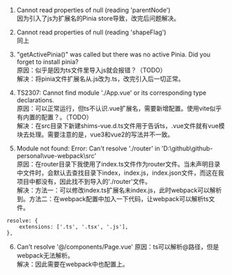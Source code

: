 1. Cannot read properties of null (reading 'parentNode')  
因为引入了js为扩展名的Pinia store导致，改完后问题解决。

2. Cannot read properties of null (reading 'shapeFlag')  
同上

3. "getActivePinia()" was called but there was no active Pinia. Did you forget to install pinia?  
原因：似乎是因为ts文件里导入js就会报错？（TODO）  
解决：将pinia文件扩展名从.js改为.ts，改完引入后一切正常。

4. TS2307: Cannot find module './App.vue' or its corresponding type declarations.  
原因：可以正常运行，但ts不认识.vue扩展名，需要新增配置。使用vite似乎有内置的配置？。（TODO）  
解决：在src目录下新建shims-vue.d.ts文件用于告诉ts，.vue文件就有vue模块去处理。需要注意的是，vue3和vue2的写法并不一致。

5. Module not found: Error: Can't resolve './router' in 'D:\github\github-personal\vue-webpack\src'  
原因：在router目录下我使用了index.ts文件作为router文件。当未声明目录中文件时，会默认去查找目录下index，index.js，index.json文件，而这在我项目中都没有，因此找不到导入的'./router'文件。  
解决：方法一：可以修改index.ts扩展名未index.js，此时webpack可以解析到。方法二：在webpack配置中加入一下代码，让webpack可以解析ts文件。
```
resolve: {
    extensions: ['.ts', '.tsx', '.js'],
},
```

6. Can't resolve '@/components/Page.vue'
原因：ts可以解析@路径，但是webpack无法解析。  
解决：因此需要在webpack中也配置上。
